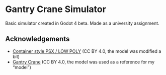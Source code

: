 
# Gantry Crane Simulator

Basic simulator created in Godot 4 beta. Made as a university assignment. 

## Acknowledgements

 - [Container style PSX / LOW POLY](https://skfb.ly/oyPsF) (CC BY 4.0, the model was modified a bit) 
 - [Gantry Crane](https://skfb.ly/6SLxE) (CC BY 4.0, the model was used as a reference for my “model”)
